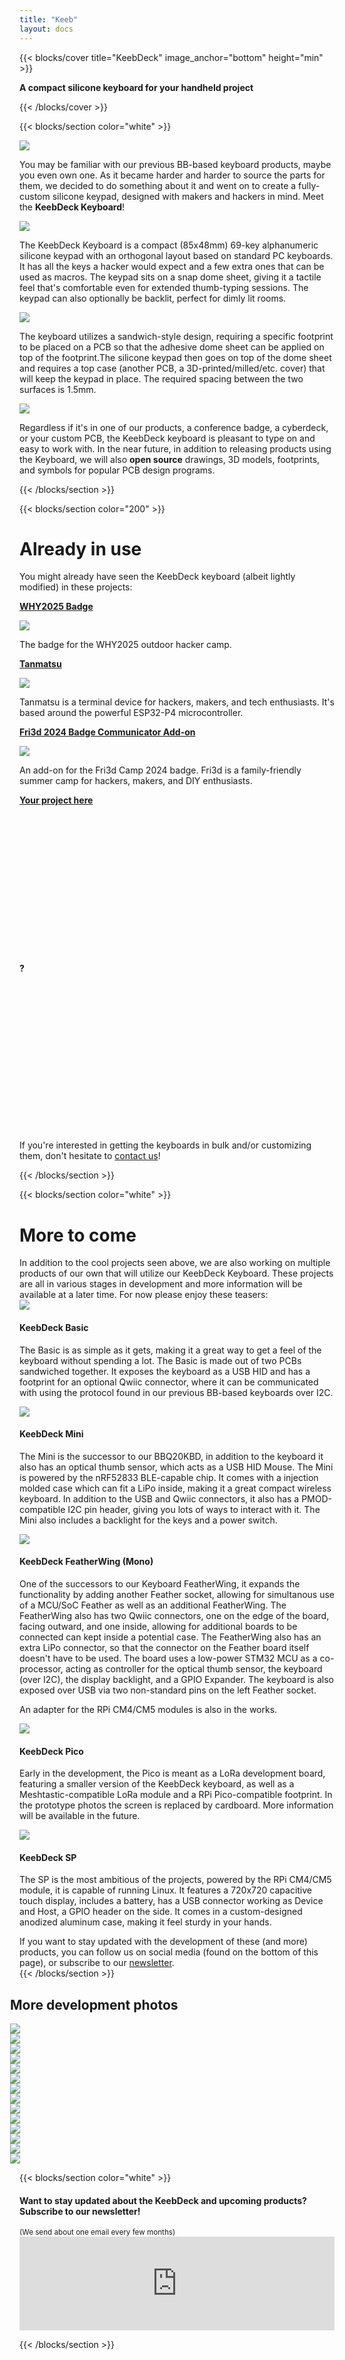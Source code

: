```yaml
---
title: "Keeb"
layout: docs
---
```


{{< blocks/cover title="KeebDeck" image_anchor="bottom" height="min" >}}
<p class="mt-5"><strong>A compact silicone keyboard for your handheld project</strong></p>
{{< /blocks/cover >}}

{{< blocks/section color="white" >}}
<div class="container h5">
    <div class="row mb-2">
        <div class="col-md-3 col-12 d-flex align-items-center justify-content-center mb-3">
            <a href="/keeb/keeb_render.png" data-toggle="lightbox" data-gallery="keeb"><img src="/keeb/keeb_render.png" class="img-fluid"></a>
        </div>
        <div class="col-md-9 col-12 h5">
            <p>You may be familiar with our previous BB-based keyboard products, maybe you even own one. As it became harder and harder to source the parts for them, we decided to do something about it and went on to create a fully-custom silicone keypad, designed with makers and hackers in mind. Meet the <strong>KeebDeck Keyboard</strong>!</p>
        </div>
    </div>
    <div class="row mb-3">
        <div class="col-md-3 col-12 d-flex align-items-center justify-content-center mb-3">
            <a href="/keeb/keeb_render_back.png" data-toggle="lightbox" data-gallery="keeb"><img src="/keeb/keeb_render_back.png" class="img-fluid"></a>
        </div>
        <div class="col-md-9 col-12 h5">
            <p>The KeebDeck Keyboard is a compact (85x48mm) 69-key alphanumeric silicone keypad with an orthogonal layout based on standard PC keyboards. It has all the keys a hacker would expect and a few extra ones that can be used as macros. The keypad sits on a snap dome sheet, giving it a tactile feel that's comfortable even for extended thumb-typing sessions. The keypad can also optionally be backlit, perfect for dimly lit rooms.</p>
        </div>
    </div>
    <div class="row mb-3">
        <div class="col-md-3 col-12 d-flex align-items-center justify-content-center mb-3">
            <a href="/keeb/keebs_old_dome.jpg" data-toggle="lightbox" data-gallery="keeb"><img src="/keeb/keebs_old_dome_small.jpg" class="img-fluid"></a>
        </div>
        <div class="col-md-9 col-12 h5">
            <p>The keyboard utilizes a sandwich-style design, requiring a specific footprint to be placed on a PCB so that the adhesive dome sheet can be applied on top of the footprint.The silicone  keypad then goes on top of the dome sheet and requires a top case (another PCB, a 3D-printed/milled/etc. cover) that will keep the keypad in place. The required spacing between the two surfaces is 1.5mm.</p>
        </div>
    </div>
    <div class="row mb-3">
        <div class="col-md-3 col-12 d-flex align-items-center justify-content-center mb-3">
            <a href="/keeb/dome_sheet_photo.jpg" data-toggle="lightbox" data-gallery="keeb"><img src="/keeb/dome_sheet_photo.jpg" class="img-fluid"></a>
        </div>
        <div class="col-md-9 col-12 h5">
            <p>Regardless if it's in one of our products, a conference badge, a cyberdeck, or your custom PCB, the KeebDeck keyboard is pleasant to type on and easy to work with. In the near future, in addition to releasing products using the Keyboard, we will also <strong>open source</strong> drawings, 3D models, footprints, and symbols for popular PCB design programs.</p>
        </div>
    </div>
</div>
{{< /blocks/section >}}


{{< blocks/section color="200" >}}
<div class="container h5">
    <div class="text-center mb-5">
        <h1 id="in-use">Already in use</h1>
    </div>
    <p class="text-center">You might already have seen the KeebDeck keyboard (albeit lightly modified) in these projects:</p>
    <div class="container">
        <div class="row">
            <div class="col">
                <div class="card mb-4">
                    <div class="card-header"><a href="https://why2025.org/post/697" target="_blank"><strong>WHY2025 Badge</strong></a></div>
                    <div class="card-body">
                        <p class="card-text">
                            <a href="/keeb/why2025_badge.jpg" data-toggle="lightbox"><img src="/keeb/why2025_badge_small.jpg" class="img-fluid"></a>
                        </p>
                        <p class="card-text">The badge for the WHY2025 outdoor hacker camp.</p>
                    </div>
                </div>
            </div>
            <div class="col">
                <div class="card mb-4">
                    <div class="card-header"><a href="https://nicolaielectronics.nl/tanmatsu/" target="_blank"><strong>Tanmatsu</strong></a></div>
                    <div class="card-body">
                        <p class="card-text">
                            <a href="/keeb/tanmatsu.png" data-toggle="lightbox"><img src="/keeb/tanmatsu.png" class="img-fluid"></a>
                        </p>
                        <p class="card-text">Tanmatsu is a terminal device for hackers, makers, and tech enthusiasts. It's based around the powerful ESP32-P4 microcontroller.</p>
                    </div>
                </div>
            </div>
        </div>
        <div class="row">
            <div class="col">
                <div class="card mb-4">
                    <div class="card-header"><a href="https://github.com/Fri3dCamp/communicator_2024" target="_blank"><strong>Fri3d 2024 Badge Communicator Add-on</strong></a></div>
                    <div class="card-body">
                        <p class="card-text">
                            <a href="/keeb/fri3d_badge.jpg" data-toggle="lightbox"><img src="/keeb/fri3d_badge_small.jpg" class="img-fluid"></a>
                        </p>
                        <p class="card-text">An add-on for the Fri3d Camp 2024 badge. Fri3d is a family-friendly summer camp for hackers, makers, and DIY enthusiasts.</p>
                    </div>
                </div>
            </div>
            <div class="col">
                <div class="card mb-4">
                    <div class="card-header"><a href="https://www.solder.party/contact-us/" target="_blank"><strong>Your project here</strong></a></div>
                    <div class="card-body">
                        <div style="padding-top: 50%; padding-bottom: 50%;" class="jumbotron text-center h1"><strong>?</strong></div>
                        <p class="card-text mt-1">If you're interested in getting the keyboards in bulk and/or customizing them, don't hesitate to <a href="https://www.solder.party/contact-us/" target="_blank">contact us</a>!</p>
                    </div>
                </div>
            </div>
        </div>
    </div>
</div>
{{< /blocks/section >}}

{{< blocks/section color="white" >}}

<div class="container h5">
    <div class="text-center mb-5">
        <h1 id="more-to-come">More to come</h1>
    </div>
    <div class="mb-5">
        In addition to the cool projects seen above, we are also working on multiple products of our own that will utilize our KeebDeck Keyboard.
        These projects are all in various stages in development and more information will be available at a later time. For now please enjoy these teasers:
    </div>
    <div class="row mb-3">
        <div class="col-md-3 col-12 d-flex justify-content-center mb-3">
            <a href="/keeb/keebdeck_basic_photo.jpg" data-toggle="lightbox" data-gallery="basic"><img src="/keeb/keebdeck_basic_photo.jpg" class="img-fluid"></a>
            <div data-toggle="lightbox" data-gallery="basic" data-remote="/keeb/keebdeck_basic_pcbs.jpg"></div>
            <div data-toggle="lightbox" data-gallery="basic" data-remote="/keeb/keebdeck_basic_sandwich.jpg"></div>
        </div>
        <div class="col-md-9 col-12 h5">
            <h4 id="keebdeck-basic"><strong>KeebDeck Basic</strong></h4>
            <p>The Basic is as simple as it gets, making it a great way to get a feel of the keyboard without spending a lot. The Basic is made out of two PCBs sandwiched together. It exposes the keyboard as a USB HID and has a footprint for an optional Qwiic connector, where it can be communicated with using the protocol found in our previous BB-based keyboards over I2C.</p>
        </div>
    </div>
    <div class="row mb-3">
        <div class="col-md-3 col-12 d-flex justify-content-center mb-3">
            <a href="/keeb/keebdeck_mini_photo.jpg" data-toggle="lightbox" data-gallery="mini"><img src="/keeb/keebdeck_mini_photo.jpg" class="img-fluid"></a>
            <div data-toggle="lightbox" data-gallery="mini" data-remote="/keeb/keebdeck_mini_front_pcb.jpg"></div>
        </div>
        <div class="col-md-9 col-12 h5">
            <h4 id="keebdeck-mini"><strong>KeebDeck Mini</strong></h4>
            <p>The Mini is the successor to our BBQ20KBD, in addition to the keyboard it also has an optical thumb sensor, which acts as a USB HID Mouse. The Mini is powered by the nRF52833 BLE-capable chip. It comes with a injection molded case which can fit a LiPo inside, making it a great compact wireless keyboard. In addition to the USB and Qwiic connectors, it also has a PMOD-compatible I2C pin header, giving you lots of ways to interact with it. The Mini also includes a backlight for the keys and a power switch.</p>
        </div>
    </div>
    <div class="row mb-3">
        <div class="col-md-3 col-12 d-flex justify-content-center mb-3">
            <a href="/keeb/keebdeck_featherwing_mono_front.png" data-toggle="lightbox" data-gallery="featherwing"><img src="/keeb/keebdeck_featherwing_mono_front.png" class="img-fluid"></a>
            <div data-toggle="lightbox" data-gallery="featherwing" data-remote="/keeb/keebdeck_featherwing_mono_back.png"></div>
            <div data-toggle="lightbox" data-gallery="featherwing" data-remote="/keeb/keebdeck_featherwing_mono_pcb.jpg"></div>
        </div>
        <div class="col-md-9 col-12 h5">
            <h4 id="keebdeck-featherwing-mono"><strong>KeebDeck FeatherWing (Mono)</strong></h4>
            <p>One of the successors to our Keyboard FeatherWing, it expands the functionality by adding another Feather socket, allowing for simultanous use of a MCU/SoC Feather as well as an additional FeatherWing. The FeatherWing also has two Qwiic connectors, one on the edge of the board, facing outward, and one inside, allowing for additional boards to be connected can kept inside a potential case. The FeatherWing also has an extra LiPo connector, so that the connector on the Feather board itself doesn't have to be used. The board uses a low-power STM32 MCU as a co-processor, acting as controller for the optical thumb sensor, the keyboard (over I2C), the display backlight, and a GPIO Expander. The keyboard is also exposed over USB via two non-standard pins on the left Feather socket.</p>
            <p>An adapter for the RPi CM4/CM5 modules is also in the works.</p>
        </div>
    </div>
    <div class="row mb-3">
        <div class="col-md-3 col-12 d-flex justify-content-center mb-3">
            <a href="/keeb/keebdeck_pico_front.jpg" data-toggle="lightbox" data-gallery="pico"><img src="/keeb/keebdeck_pico_front_small.jpg" class="img-fluid"></a>
            <div data-toggle="lightbox" data-gallery="pico" data-remote="/keeb/keebdeck_pico_back.jpg"></div>
        </div>
        <div class="col-md-9 col-12 h5">
            <h4 id="keebdeck-pico"><strong>KeebDeck Pico</strong></h4>
            <p>Early in the development, the Pico is meant as a LoRa development board, featuring a smaller version of the KeebDeck keyboard, as well as a Meshtastic-compatible LoRa module and a RPi Pico-compatible footprint. In the prototype photos the screen is replaced by cardboard. More information will be available in the future.</p>
        </div>
    </div>
    <div class="row mb-3">
        <div class="col-md-3 col-12 d-flex align-items-center justify-content-center mb-3">
            <a href="/keeb/keebdeck_sp.jpg" data-toggle="lightbox" data-gallery="sp"><img src="/keeb/keebdeck_sp_small.jpg" class="img-fluid"></a>
            <div data-toggle="lightbox" data-gallery="sp" data-remote="/keeb/keebdeck_sp_early_back.jpg"></div>
        </div>
        <div class="col-md-9 col-12 h5">
            <h4 id="keebdeck-sp"><strong>KeebDeck SP</strong></h4>
            <p>The SP is the most ambitious of the projects, powered by the RPi CM4/CM5 module, it is capable of running Linux. It features a 720x720 capacitive touch display, includes a battery, has a USB connector working as Device and Host, a GPIO header on the side. It comes in a custom-designed anodized aluminum case, making it feel sturdy in your hands.</p>
        </div>
    </div>
    <div class="mb-5">
        If you want to stay updated with the development of these (and more) products, you can follow us on social media (found on the bottom of this page), or subscribe to our <a href="#newsletter">newsletter</a>.
    </div>
</div>
{{< /blocks/section >}}

<!-- Even more photos --->

<section style="margin-left: -15px; margin-right: -15px;" class="td-box td-box--200">
    <div class="text-center mb-5">
        <h1 id="dev-photos">More development photos</h1>
    </div>
    <div class="dev-photos slider">
        <div class="slide"><a href="/keeb/fosdem_booth.jpg" data-toggle="lightbox" data-gallery="dev"><img src="/keeb/fosdem_booth.jpg"></a></div>
        <div class="slide"><a href="/keeb/keebdeck_mini_3dprint.jpg" data-toggle="lightbox" data-gallery="dev"><img src="/keeb/keebdeck_mini_3dprint.jpg"></a></div>
        <div class="slide"><a href="/keeb/keebdeck_mini_case.jpg" data-toggle="lightbox" data-gallery="dev"><img src="/keeb/keebdeck_mini_case_small.jpg"></a></div>
        <div class="slide"><a href="/keeb/keebdeck_mini_front.jpg" data-toggle="lightbox" data-gallery="dev"><img src="/keeb/keebdeck_mini_front_small.jpg"></a></div>
        <div class="slide"><a href="/keeb/keebdeck_pico_early_proto.jpg" data-toggle="lightbox" data-gallery="dev"><img src="/keeb/keebdeck_pico_early_proto_small.jpg"></a></div>
        <div class="slide"><a href="/keeb/keebdeck_sp_early_proto.jpg" data-toggle="lightbox" data-gallery="dev"><img src="/keeb/keebdeck_sp_early_proto_small.jpg"></a></div>
        <div class="slide"><a href="/keeb/keebdeck_sp_game_proto.jpg" data-toggle="lightbox" data-gallery="dev"><img src="/keeb/keebdeck_sp_game_proto_small.jpg"></a></div>
        <div class="slide"><a href="/keeb/keebdeck_sp_lanyard.jpg" data-toggle="lightbox" data-gallery="dev"><img src="/keeb/keebdeck_sp_lanyard_small.jpg"></a></div>
        <div class="slide"><a href="/keeb/keebdeck_sp_lego.jpg" data-toggle="lightbox" data-gallery="dev"><img src="/keeb/keebdeck_sp_lego.jpg"></a></div>
        <div class="slide"><a href="/keeb/keebdeck_sp_pico8.jpg" data-toggle="lightbox" data-gallery="dev"><img src="/keeb/keebdeck_sp_pico8_small.jpg"></a></div>
        <div class="slide"><a href="/keeb/keebs_in_a_box.jpg" data-toggle="lightbox" data-gallery="dev"><img src="/keeb/keebs_in_a_box.jpg"></a></div>
        <div class="slide"><a href="/keeb/keeb_testboard.jpg" data-toggle="lightbox" data-gallery="dev"><img src="/keeb/keeb_testboard.jpg"></a></div>
        <div class="slide"><a href="/keeb/keeb_testboard_pcb.jpg" data-toggle="lightbox" data-gallery="dev"><img src="/keeb/keeb_testboard_pcb_small.jpg"></a></div>
        <div class="slide"><a href="/keeb/oshw2025_booth.jpg" data-toggle="lightbox" data-gallery="dev"><img src="/keeb/oshw2025_booth.jpg"></a></div>
    </div>
</section>

{{< blocks/section color="white" >}}

<div class="container">
    <div class="text-center" id="newsletter">
        <h4 class="mb-1">Want to stay updated about the KeebDeck and upcoming products?<br>Subscribe to our newsletter!</h4>
        <small>(We send about one email every few months)</small>
    </div>
    <iframe src="https://solderparty.substack.com/embed" width="100%" height="150" frameborder="0" scrolling="no"></iframe>
</div>

{{< /blocks/section >}}

<script>
$(document).ready(function()
{
    $('.dev-photos').slick({
        slidesToShow: 6,
        slidesToScroll: 1,
        autoplay: true,
        autoplaySpeed: 1500,
        arrows: false,
        dots: false,
        variableWidth: true,
        pauseOnHover: true,
        responsive: [{
            breakpoint: 768,
            settings: {
                slidesToShow: 3
            }
        }]
    });
});

$(document).on('click', '[data-toggle="lightbox"]', function(ev)
{
    ev.preventDefault();
    $(this).ekkoLightbox({
        loadingMessage: "Loading..."
    });
});
</script>
